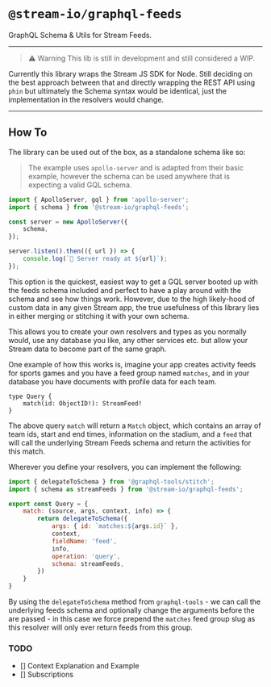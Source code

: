 # `@stream-io/graphql-feeds`
GraphQL Schema & Utils for Stream Feeds.

---

> ⚠️ Warning
> This lib is still in development and still considered a WIP.

Currently this library wraps the Stream JS SDK for Node. Still deciding on the best approach between that and directly wrapping the REST API using `phin` but ultimately the Schema syntax would be identical, just the implementation in the resolvers would change. 

--- 

## How To

The library can be used out of the box, as a standalone schema like so:

> The example uses `apollo-server` and is adapted from their basic example, however the schema can be used anywhere that is expecting a valid GQL schema.

```js
import { ApolloServer, gql } from 'apollo-server';
import { schema } from '@stream-io/graphql-feeds';

const server = new ApolloServer({
    schema,
});

server.listen().then(({ url }) => {
    console.log(`🚀 Server ready at ${url}`);
});

```

This option is the quickest, easiest way to get a GQL server booted up with the feeds schema included and perfect to have a play around with the schema and see how things work. However, due to the high likely-hood of custom data in any given Stream app, the true usefulness of this library lies in either merging or stitching it with your own schema.

This allows you to create your own resolvers and types as you normally would, use any database you like, any other services etc. but allow your Stream data to become part of the same graph.

One example of how this works is, imagine your app creates activity feeds for sports games and you have a feed group named `matches`, and in your database you have documents with profile data for each team.

```gql
type Query {
    match(id: ObjectID!): StreamFeed!
}
```

The above query `match` will return a `Match` object, which contains an array of team ids, start and end times, information on the stadium, and a `feed` that will call the underlying Stream Feeds schema and return the activities for this match.

Wherever you define your resolvers, you can implement the following:

```js
import { delegateToSchema } from '@graphql-tools/stitch';
import { schema as streamFeeds } from '@stream-io/graphql-feeds';

export const Query = {
    match: (source, args, context, info) => {
        return delegateToSchema({
            args: { id: `matches:${args.id}` },
            context,
            fieldName: 'feed',
            info,
            operation: 'query',
            schema: streamFeeds,
        })
    }
}
```

By using the `delegateToSchema` method from `graphql-tools` - we can call the underlying feeds schema and optionally change the arguments before the are passed - in this case we force prepend the `matches` feed group slug as this resolver will only ever return feeds from this group. 

### TODO
- [] Context Explanation and Example
- [] Subscriptions
